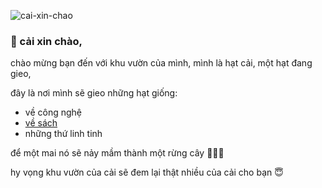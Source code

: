 ![cai-xin-chao](https://github.com/hatcaiday/hatcaiday.github.io/assets/39556344/58893705-f709-47a7-bfbb-2e1faa1bca17)

### 🌱 cải xin chào,

chào mừng bạn đến với khu vườn của mình,
mình là hạt cải, một hạt đang gieo,

đây là nơi mình sẽ gieo những hạt giống:
- về công nghệ
- [về sách](https://hatcaiday.github.io/sach/)
- những thứ linh tinh

để một mai nó sẽ nảy mầm thành một rừng cây 🎄🌳🎄

hy vọng khu vườn của cải sẽ đem lại thật nhiều của cải cho bạn 😇
